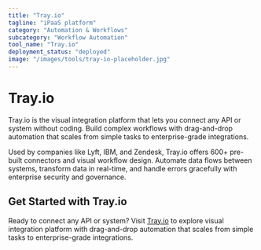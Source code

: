 ```yaml
---
title: "Tray.io"
tagline: "iPaaS platform"
category: "Automation & Workflows"
subcategory: "Workflow Automation"
tool_name: "Tray.io"
deployment_status: "deployed"
image: "/images/tools/tray-io-placeholder.jpg"
---
```


# Tray.io

Tray.io is the visual integration platform that lets you connect any API or system without coding. Build complex workflows with drag-and-drop automation that scales from simple tasks to enterprise-grade integrations.

Used by companies like Lyft, IBM, and Zendesk, Tray.io offers 600+ pre-built connectors and visual workflow design. Automate data flows between systems, transform data in real-time, and handle errors gracefully with enterprise security and governance.

## Get Started with Tray.io

Ready to connect any API or system? Visit [Tray.io](https://tray.io) to explore visual integration platform with drag-and-drop automation that scales from simple tasks to enterprise-grade integrations.